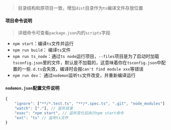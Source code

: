 > 目录结构和原项目一致，增加`dist`目录作为`ts`编译文件存放位置
#### 项目命令说明
> 详细命令可查看`package.json`内的`scripts`字段

 - `npm start`：编译`ts`文件并运行
 - `npm run build`： 编译`ts`文件
 - `npm run ts_node`：通过`ts node`运行项目，`--files`项目是为了启动时加载`tsconfig.json`里的文件，默认是不加载的，这意味着你在`tsconfig.json`中配置的一些`.d.ts`会失效，编译时会报`can't find module xxx`等错误
 - `npm run dev`： 通过`nodemon`监听`ts`文件改变，并重新编译运行

#### `nodemon.json`配置文件说明
```Typescript
{
    "ignore": ["**/*.test.ts", "**/*.spec.ts", ".git", "node_modules"], // 忽略监听文件
    "watch": ["."], // 监听目录
    "exec": "npm start", // 监听变化后执行npm start命令
    "ext": "ts" // 监听ts文件
}
```
